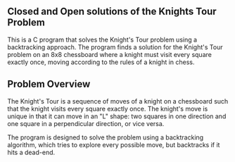 ## Closed and Open solutions of the Knights Tour Problem

This is a C program that solves the Knight's Tour problem using a backtracking approach. The program finds a solution for the Knight's Tour problem on an 8x8 chessboard where a knight must visit every square exactly once, moving according to the rules of a knight in chess.

## Problem Overview

The Knight's Tour is a sequence of moves of a knight on a chessboard such that the knight visits every square exactly once. The knight's move is unique in that it can move in an "L" shape: two squares in one direction and one square in a perpendicular direction, or vice versa.

The program is designed to solve the problem using a backtracking algorithm, which tries to explore every possible move, but backtracks if it hits a dead-end.


